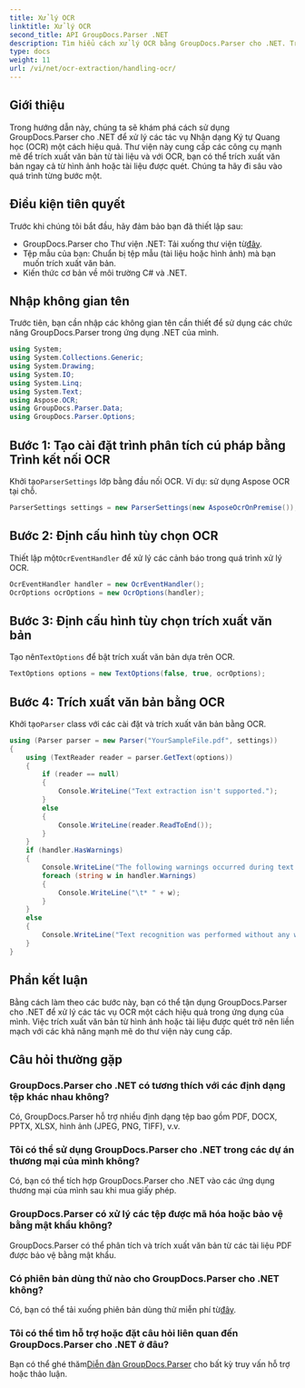 ```yaml
---
title: Xử lý OCR
linktitle: Xử lý OCR
second_title: API GroupDocs.Parser .NET
description: Tìm hiểu cách xử lý OCR bằng GroupDocs.Parser cho .NET. Trích xuất văn bản từ hình ảnh và tài liệu được quét một cách hiệu quả.
type: docs
weight: 11
url: /vi/net/ocr-extraction/handling-ocr/
---
```

## Giới thiệu
Trong hướng dẫn này, chúng ta sẽ khám phá cách sử dụng GroupDocs.Parser cho .NET để xử lý các tác vụ Nhận dạng Ký tự Quang học (OCR) một cách hiệu quả. Thư viện này cung cấp các công cụ mạnh mẽ để trích xuất văn bản từ tài liệu và với OCR, bạn có thể trích xuất văn bản ngay cả từ hình ảnh hoặc tài liệu được quét. Chúng ta hãy đi sâu vào quá trình từng bước một.
## Điều kiện tiên quyết
Trước khi chúng tôi bắt đầu, hãy đảm bảo bạn đã thiết lập sau:
- GroupDocs.Parser cho Thư viện .NET: Tải xuống thư viện từ[đây](https://releases.groupdocs.com/parser/net/).
- Tệp mẫu của bạn: Chuẩn bị tệp mẫu (tài liệu hoặc hình ảnh) mà bạn muốn trích xuất văn bản.
- Kiến thức cơ bản về môi trường C# và .NET.

## Nhập không gian tên
Trước tiên, bạn cần nhập các không gian tên cần thiết để sử dụng các chức năng GroupDocs.Parser trong ứng dụng .NET của mình.
```csharp
using System;
using System.Collections.Generic;
using System.Drawing;
using System.IO;
using System.Linq;
using System.Text;
using Aspose.OCR;
using GroupDocs.Parser.Data;
using GroupDocs.Parser.Options;
```
## Bước 1: Tạo cài đặt trình phân tích cú pháp bằng Trình kết nối OCR
 Khởi tạo`ParserSettings` lớp bằng đầu nối OCR. Ví dụ: sử dụng Aspose OCR tại chỗ.
```csharp
ParserSettings settings = new ParserSettings(new AsposeOcrOnPremise());
```
## Bước 2: Định cấu hình tùy chọn OCR
 Thiết lập một`OcrEventHandler` để xử lý các cảnh báo trong quá trình xử lý OCR.
```csharp
OcrEventHandler handler = new OcrEventHandler();
OcrOptions ocrOptions = new OcrOptions(handler);
```
## Bước 3: Định cấu hình tùy chọn trích xuất văn bản
 Tạo nên`TextOptions` để bật trích xuất văn bản dựa trên OCR.
```csharp
TextOptions options = new TextOptions(false, true, ocrOptions);
```
## Bước 4: Trích xuất văn bản bằng OCR
 Khởi tạo`Parser` class với các cài đặt và trích xuất văn bản bằng OCR.
```csharp
using (Parser parser = new Parser("YourSampleFile.pdf", settings))
{
    using (TextReader reader = parser.GetText(options))
    {
        if (reader == null)
        {
            Console.WriteLine("Text extraction isn't supported.");
        }
        else
        {
            Console.WriteLine(reader.ReadToEnd());
        }
    }
    if (handler.HasWarnings)
    {
        Console.WriteLine("The following warnings occurred during text recognition:");
        foreach (string w in handler.Warnings)
        {
            Console.WriteLine("\t* " + w);
        }
    }
    else
    {
        Console.WriteLine("Text recognition was performed without any warnings.");
    }
}
```

## Phần kết luận
Bằng cách làm theo các bước này, bạn có thể tận dụng GroupDocs.Parser cho .NET để xử lý các tác vụ OCR một cách hiệu quả trong ứng dụng của mình. Việc trích xuất văn bản từ hình ảnh hoặc tài liệu được quét trở nên liền mạch với các khả năng mạnh mẽ do thư viện này cung cấp.

## Câu hỏi thường gặp
### GroupDocs.Parser cho .NET có tương thích với các định dạng tệp khác nhau không?
Có, GroupDocs.Parser hỗ trợ nhiều định dạng tệp bao gồm PDF, DOCX, PPTX, XLSX, hình ảnh (JPEG, PNG, TIFF), v.v.
### Tôi có thể sử dụng GroupDocs.Parser cho .NET trong các dự án thương mại của mình không?
Có, bạn có thể tích hợp GroupDocs.Parser cho .NET vào các ứng dụng thương mại của mình sau khi mua giấy phép.
### GroupDocs.Parser có xử lý các tệp được mã hóa hoặc bảo vệ bằng mật khẩu không?
GroupDocs.Parser có thể phân tích và trích xuất văn bản từ các tài liệu PDF được bảo vệ bằng mật khẩu.
### Có phiên bản dùng thử nào cho GroupDocs.Parser cho .NET không?
 Có, bạn có thể tải xuống phiên bản dùng thử miễn phí từ[đây](https://releases.groupdocs.com/).
### Tôi có thể tìm hỗ trợ hoặc đặt câu hỏi liên quan đến GroupDocs.Parser cho .NET ở đâu?
 Bạn có thể ghé thăm[Diễn đàn GroupDocs.Parser](https://forum.groupdocs.com/c/parser/17) cho bất kỳ truy vấn hỗ trợ hoặc thảo luận.